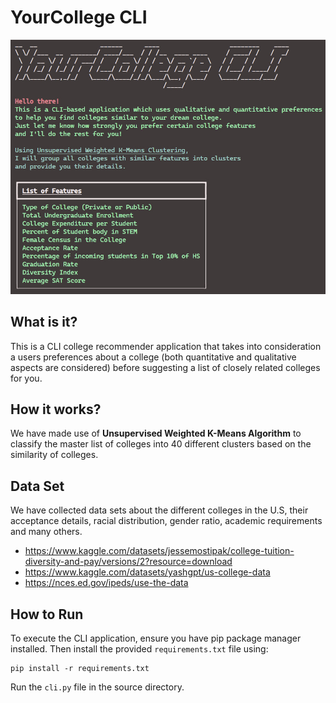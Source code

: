 # YourCollege CLI
<img src="./boilermake-1.jpg" alt="Alt text" title="Optional title">

## What is it?
This is a CLI college recommender application that takes into consideration a users preferences about a college (both quantitative and qualitative aspects are considered) before suggesting a list of closely related colleges for you. 

## How it works?
We have made use of <b>Unsupervised Weighted K-Means Algorithm</b> to classify the master list of colleges into 40 different clusters based on the similarity of colleges. 

## Data Set
We have collected data sets about the different colleges in the U.S, their acceptance details, racial distribution, gender ratio, academic requirements and many others. 
- https://www.kaggle.com/datasets/jessemostipak/college-tuition-diversity-and-pay/versions/2?resource=download
- https://www.kaggle.com/datasets/yashgpt/us-college-data
- https://nces.ed.gov/ipeds/use-the-data

## How to Run
To execute the CLI application, ensure you have pip package manager installed. Then install the provided `requirements.txt` file using:
```terminal
pip install -r requirements.txt
```
Run the `cli.py` file in the source directory.